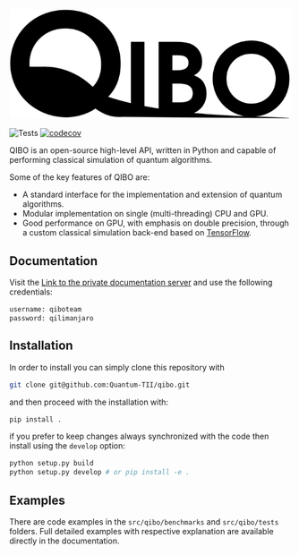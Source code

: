 ![logo](doc/source/qibo_logo.svg)

![Tests](https://github.com/Quantum-TII/qibo/workflows/Tests/badge.svg)
[![codecov](https://codecov.io/gh/Quantum-TII/qibo/branch/master/graph/badge.svg?token=1EKZKVEVX0)](https://codecov.io/gh/Quantum-TII/qibo)

QIBO is an open-source high-level API, written in Python and capable of performing classical simulation of quantum algorithms.

Some of the key features of QIBO are:
- A standard interface for the implementation and extension of quantum algorithms.
- Modular implementation on single (multi-threading) CPU and GPU.
- Good performance on GPU, with emphasis on double precision, through a custom classical simulation back-end based on [TensorFlow](https://tensorflow.org/).

## Documentation

Visit the [Link to the private documentation server](http://34.240.99.72/) and use the following credentials:
```
username: qiboteam
password: qilimanjaro
```

## Installation

In order to install you can simply clone this repository with
```bash
git clone git@github.com:Quantum-TII/qibo.git
```

and then proceed with the installation with:
```
pip install .
```
if you prefer to keep changes always synchronized with the code then install using the `develop` option:
```bash
python setup.py build
python setup.py develop # or pip install -e .
```

## Examples

There are code examples in the `src/qibo/benchmarks` and `src/qibo/tests` folders.
Full detailed examples with respective explanation are available directly in the documentation.
